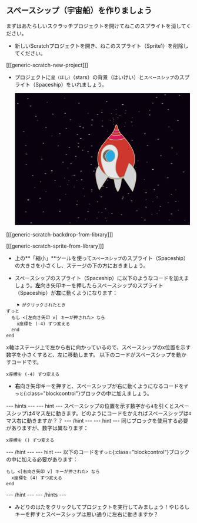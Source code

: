 ## スペースシップ（宇宙船）を作りましょう

まずはあたらしいスクラッチプロジェクトを開けてねこのスプライトを消してください。

+ 新しいScratchプロジェクトを開き、ねこのスプライト（Sprite1）を削除してください。

[[[generic-scratch-new-project]]]

+ プロジェクトに`星（ほし）`（stars）の背景（はいけい）と`スペースシップ`のスプライト（Spaceship）をいれましょう。
    
    ![スクリーンショット](images/invaders-sprites.png)

[[[generic-scratch-backdrop-from-library]]]

[[[generic-scratch-sprite-from-library]]]

+ 上の**「縮小」**ツールを使って`スペースシップ`のスプライト（Spaceship）の大きさを小さくし、ステージの下の方におきましょう。

+ スペースシップのスプライト（Spaceship）に以下のようなコードを加えましょう。**左**向き矢印キーを押したらスペースシップのスプライト（Spaceship）が**左**に動くようになります：

```blocks
    ⚑ がクリックされたとき
ずっと 
  もし <[左向き矢印 v] キーが押された> なら 
    x座標を (-4) ずつ変える
  end
end
```

x軸はステージ上で左から右に向かっているので、スペースシップのx位置を示す数字を小さくすると、左に移動します。 以下のコードがスペースシップを動かすコードです。

```blocks
x座標を (-4) ずつ変える
```

+ **右**向き矢印キーを押すと、スペースシップが右に動くようになるコードを`ずっと`{:class="blockcontrol"}ブロックの中に加えましょう。

\--- hints \--- \--- hint \--- スペースシップの位置を示す数字から`4`を引くとスペースシップは4マス左に動きます。どのようにコードをかえればスペースシップは`4`マス右に動きますか？？ \--- /hint \--- \--- hint \--- 同じブロックを使用する必要がありますが、数字は異なります：

```blocks
x座標を () ずつ変える
```

\--- /hint \--- \--- hint \--- 以下のコードを`ずっと`{:class="blockcontrol"}ブロックの中に加える必要があります：

```blocks
もし <[右向き矢印 v] キーが押された> なら 
  x座標を (4) ずつ変える
end
```

\--- /hint \--- \--- /hints \---

+ みどりのはたをクリックしてプロジェクトを実行してみましょう！やじるしキーを押すとスペースシップは思い通りに左右に動きますか？